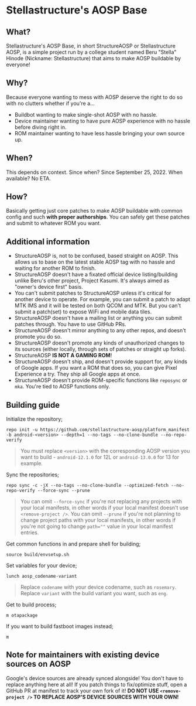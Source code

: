 # Stellastructure's AOSP Base

## What?

Stellastructure's AOSP Base, in short StructureAOSP or Stellastructure AOSP, is a simple project run by a college student named Beru "Stella" Hinode (Nickname: Stellastructure) that aims to make AOSP buildable by everyone!

## Why?

Because everyone wanting to mess with AOSP deserve the right to do so with no clutters whether if you're a...
* Buildbot wanting to make single-shot AOSP with no hassle.
* Device maintainer wanting to have pure AOSP experience with no hassle before diving right in.
* ROM maintainer wanting to have less hassle bringing your own source up.

## When?

This depends on context. Since when? Since September 25, 2022. When available? No ETA.

## How?

Basically getting just core patches to make AOSP buildable with common config and such **with proper authorships**. You can safely get these patches and submit to whatever ROM you want.

## Additional information

* StructureAOSP is, not to be confused, based straight on AOSP. This allows us to base on the latest stable AOSP tag with no hassle and waiting for another ROM to finish.
* StructureAOSP doesn't have a fixated official device listing/building unlike Beru's other project, Project Kasumi. It's always aimed as "owner's device first" basis.
* You can't submit patches to StructureAOSP unless it's critical for another device to operate. For example, you can submit a patch to adapt MTK IMS and it will be tested on both QCOM and MTK. But you can't submit a patch(set) to expose WiFi and mobile data tiles.
* StructureAOSP doesn't have a mailing list or anything you can submit patches through. You have to use GitHub PRs.
* StructureAOSP doesn't mirror anything to any other repos, and doesn't promote you do so.
* StructureAOSP doesn't promote any kinds of unauthorized changes to its sources (either locally, through sets of patches or straight up forks).
* StructureAOSP **IS NOT A GAMING ROM**!
* StructureAOSP doesn't ship, and doesn't provide support for, any kinds of Google apps. If you want a ROM that does so, you can give Pixel Experience a try. They ship all Google apps at once.
* StructureAOSP doesn't provide ROM-specific functions like `reposync` or `mka`. You're tied to AOSP functions only.

## Building guide

Initialize the repository;
```
repo init -u https://github.com/stellastructure-aosp/platform_manifest -b android-<version> --depth=1 --no-tags --no-clone-bundle --no-repo-verify
```

> You must replace `<version>` with the corresponding AOSP version you want to build - `android-12.1.0` for 12L or `android-13.0.0` for 13 for example.

Sync the repositories;
```
repo sync -c -jX --no-tags --no-clone-bundle --optimized-fetch --no-repo-verify --force-sync --prune
```

> You can omit `--force-sync` if you're not replacing any projects with your local manifests, in other words if your local manifest doesn't use `<remove-project />`.
> You can omit `--prune` if you're not planning to change project paths with your local manifests, in other words if you're not going to change `path=""` value in your local manifest entries.

Get common functions in and prepare shell for building;
```
source build/envsetup.sh
```

Set variables for your device;
```
lunch aosp_codename-variant
```

> Replace `codename` with your device codename, such as `rosemary`.
> Replace `variant` with the build variant you want, such as `eng`.

Get to build process;
```
m otapackage
```

If you want to build fastboot images instead;
```
m
```

## Note for maintainers with existing device sources on AOSP

Google's device sources are already synced alongside! You don't have to replace anything here at all! If you patch things to fix/optimize stuff, open a GitHub PR at manifest to track your own fork of it! **DO NOT USE `<remove-project />` TO REPLACE AOSP'S DEVICE SOURCES WITH YOUR OWN!**
